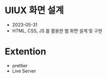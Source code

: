 # UIUX 화면 설계

- 2023-05-31
- HTML, CSS, JS 를 활용한 웹 화면 설계 및 구현

# Extention

- prettier
- Live Server
